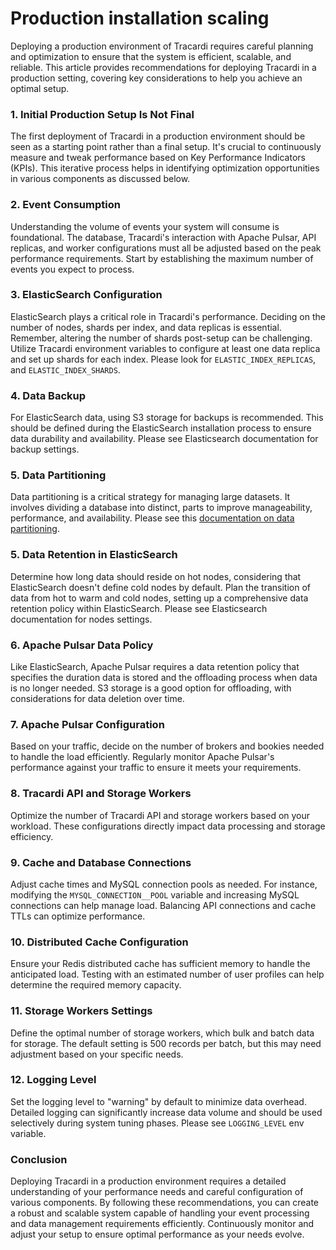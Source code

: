 # Production installation scaling

Deploying a production environment of Tracardi requires careful planning and optimization to ensure that the system is
efficient, scalable, and reliable. This article provides recommendations for deploying Tracardi in a production setting,
covering key considerations to help you achieve an optimal setup.

### 1. Initial Production Setup Is Not Final

The first deployment of Tracardi in a production environment should be seen as a starting point rather than a final
setup. It's crucial to continuously measure and tweak performance based on Key Performance Indicators (KPIs). This
iterative process helps in identifying optimization opportunities in various components as discussed below.

### 2. Event Consumption

Understanding the volume of events your system will consume is foundational. The database, Tracardi's interaction with
Apache Pulsar, API replicas, and worker configurations must all be adjusted based on the peak performance requirements.
Start by establishing the maximum number of events you expect to process.

### 3. ElasticSearch Configuration

ElasticSearch plays a critical role in Tracardi's performance. Deciding on the number of nodes, shards per index, and
data replicas is essential. Remember, altering the number of shards post-setup can be challenging. Utilize Tracardi
environment variables to configure at least one data replica and set up shards for each index. Please look for `ELASTIC_INDEX_REPLICAS`, and `ELASTIC_INDEX_SHARDS`. 

### 4. Data Backup

For ElasticSearch data, using S3 storage for backups is recommended. This should be defined during the ElasticSearch
installation process to ensure data durability and availability. Please see Elasticsearch documentation for backup settings. 

### 5. Data Partitioning

Data partitioning is a critical strategy for managing large datasets. It involves dividing a database into distinct,
parts to improve manageability, performance, and availability. Please see this [documentation on data partitioning](data_partitioning.md).

### 5. Data Retention in ElasticSearch

Determine how long data should reside on hot nodes, considering that ElasticSearch doesn't define cold nodes by default.
Plan the transition of data from hot to warm and cold nodes, setting up a comprehensive data retention policy within
ElasticSearch. Please see Elasticsearch documentation for nodes settings. 

### 6. Apache Pulsar Data Policy

Like ElasticSearch, Apache Pulsar requires a data retention policy that specifies the duration data is stored and the
offloading process when data is no longer needed. S3 storage is a good option for offloading, with considerations for
data deletion over time.

### 7. Apache Pulsar Configuration

Based on your traffic, decide on the number of brokers and bookies needed to handle the load efficiently. Regularly
monitor Apache Pulsar's performance against your traffic to ensure it meets your requirements.

### 8. Tracardi API and Storage Workers

Optimize the number of Tracardi API and storage workers based on your workload. These configurations directly impact
data processing and storage efficiency.

### 9. Cache and Database Connections

Adjust cache times and MySQL connection pools as needed. For instance, modifying the `MYSQL_CONNECTION__POOL` variable
and increasing MySQL connections can help manage load. Balancing API connections and cache TTLs can optimize
performance.

### 10. Distributed Cache Configuration

Ensure your Redis distributed cache has sufficient memory to handle the anticipated load. Testing with an estimated
number of user profiles can help determine the required memory capacity.

### 11. Storage Workers Settings

Define the optimal number of storage workers, which bulk and batch data for storage. The default setting is 500 records
per batch, but this may need adjustment based on your specific needs.

### 12. Logging Level

Set the logging level to "warning" by default to minimize data overhead. Detailed logging can significantly increase
data volume and should be used selectively during system tuning phases. Please see `LOGGING_LEVEL` env variable.

### Conclusion

Deploying Tracardi in a production environment requires a detailed understanding of your performance needs and careful
configuration of various components. By following these recommendations, you can create a robust and scalable system
capable of handling your event processing and data management requirements efficiently. Continuously monitor and adjust
your setup to ensure optimal performance as your needs evolve.